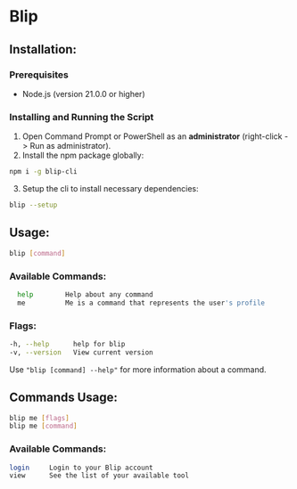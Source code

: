 # Blip
## Installation:

### Prerequisites
- Node.js (version 21.0.0 or higher)

### Installing and Running the Script

1. Open Command Prompt or PowerShell as an **administrator** (right-click -> Run as administrator).
2. Install the npm package globally:
```bash
npm i -g blip-cli
```
3. Setup the cli to install necessary dependencies:
```bash
blip --setup
```

## Usage:
   ```bash
   blip [command]
   ```

### Available Commands:
```bash
  help        Help about any command
  me          Me is a command that represents the user's profile
  ```

### Flags:
  ```bash
  -h, --help      help for blip
  -v, --version   View current version
  ```

Use `"blip [command] --help"` for more information about a command.

## Commands Usage:
  ```bash
  blip me [flags]
  blip me [command]
  ```
### Available Commands:      
```bash
login     Login to your Blip account
view      See the list of your available tool
```
